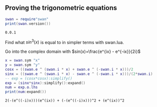 ## Proving the trigonometric equations


```lua
swan = require"swan"
print(swan.version())
```
```output[1](09/23/22 23:16:03)
0.0.1
```

Find what $sin^3(x)$ is equal to in simpler
terms with swan.lua.

Go into the complex domain with $sin(x)=\frac{e^{ix} - e^{-ix}}{2i}$

```lua
x = swan.sym "x"
y = swan.sym "y"
cosx = ((swan.e ^ (swan.i * x) + swan.e ^ (-swan.i * x)))/2
sinx = ((swan.e ^ (swan.i * x) - swan.e ^ (-swan.i * x)))/(2*swan.i)
-- exp = (cosx*cosx):simplify()
exp = (sinx*sinx):simplify():expand()
num = exp.o.lhs
print(num:expand())
```
```output[9](09/23/22 23:56:50)
2(-(e^((-i)x)))(e^(ix)) + (-(e^((-i)x)))^2 + (e^(ix))^2
```
